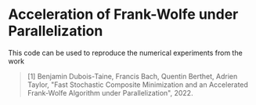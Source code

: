 # Acceleration of Frank-Wolfe under Parallelization

This code can be used to reproduce the numerical experiments from the work 

> [1] Benjamin Dubois-Taine, Francis Bach, Quentin Berthet, Adrien Taylor, "Fast Stochastic Composite Minimization and an Accelerated Frank-Wolfe Algorithm under Parallelization", 2022.
